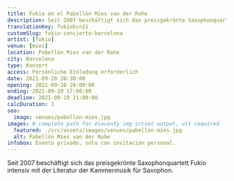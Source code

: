```yaml
---
title: Fukio en el Pabellón Mies van der Rohe
description: Seit 2007 beschäftigt sich das preisgekrönte Saxophonquartett Fukio intensiv mit der Literatur der Kammermusik für Saxophon.
translationKey: fukiobcn21
customSlug: fukio-concierto-barcelona
artist: [fukio]
venue: [mies]
location: Pabellón Mies van der Rohe
city: Barcelona
type: Konzert
access: Persönliche Einladung erforderlich
date: 2021-09-20 20:30:00
opening: 2021-09-20 20:00:00
ending: 2021-09-20 17:00:00
deadline: 2021-09-19 21:00:00
calcDuration: 1
seo:
  image: venues/pabellon-mies.jpg
images: # complete path for eleventy img srcset output, alt required
  featured: ./src/assets/images/venues/pabellon-mies.jpg
  alt: Pabellón Mies van der Rohe
infobox: Evento privado, sólo con invitación personal.
---
```


Seit 2007 beschäftigt sich das preisgekrönte Saxophonquartett Fukio intensiv mit der Literatur der Kammermusik für Saxophon.
